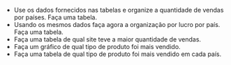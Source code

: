 - Use os dados fornecidos nas tabelas e organize a quantidade de vendas por países. Faça uma tabela.
- Usando os mesmos dados faça agora a organização por lucro por país. Faça uma tabela.
- Faça uma tabela de qual site teve a maior quantidade de vendas.
- Faça um gráfico de qual tipo de produto foi mais vendido.
- Faça uma tabela de qual tipo de produto foi mais vendido em cada país.
